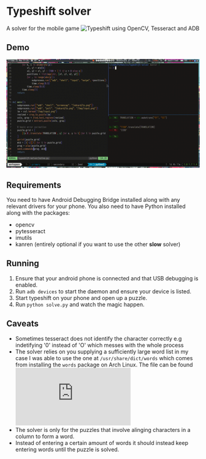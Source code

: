 # Typeshift solver
A solver for the mobile game ![Typeshift](https://play.google.com/store/apps/details?id=com.noodlecake.typeshift&hl=en_US) using OpenCV, Tesseract and ADB


## Demo

![Typeshift solver demo](demo.gif)

## Requirements

You need to have Android Debugging Bridge installed along with any relevant drivers for your phone. You also need
to have Python installed along with the packages:

* opencv
* pytesseract
* imutils
* kanren (entirely optional if you want to use the other __slow__ solver)

## Running

1. Ensure that your android phone is connected and that USB debugging is enabled. 
1. Run `adb devices` to start the daemon and ensure your device is listed.
1. Start typeshift on your phone and open up a puzzle.
1. Run `python solve.py` and watch the magic happen.

## Caveats

* Sometimes tesseract does not identify the character correctly e.g indetifying '0' instead of 'O' which messes with the whole
  process
* The solver relies on you supplying a sufficiently large word list in my case I was able to use the one at `/usr/share/dict/words` which comes from installing the `words` package on Arch Linux. The file can be found ![here](https://ftp.gnu.org/gnu/aspell/dict/0index.html)
* The solver is only for the puzzles that involve alinging characters in a column to form a word.
* Instead of entering a certain amount of words it should instead keep entering
  words until the puzzle is solved.

